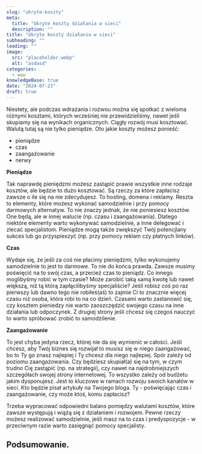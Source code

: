 ```yaml
---
slug: "ukryte-koszty"
meta:
  title: "Ukryte koszty działania w sieci"
  description: ""
title: "Ukryte koszty działania w sieci"
subheading: ""
leading: ""
image:
  src: "placeholder.webp"
  alt: "asdasd"
categories:
  - www
knowledgeBase: true
date: "2024-07-23"
draft: true
---
```


Niestety, ale podczas wdrażania i rozwou można się spotkać z wieloma różnymi kosztami, których wcześniej nie przewidzieliśmy, nawet jeśli skupiamy się na wynikach organicznych. Ciągły rozwój musi kosztować. Walutą tutaj są nie tylko pieniądze. Oto jakie koszty możesz ponieść:

- pieniądze
- czas
- zaangażowanie
- nerwy

**Pieniądze**

Tak naprawdę pieniędzmi możesz zastąpić prawie wszystkie inne rodzaje kosztów, ale będzie to dużo kosztować. Są rzeczy za które zapłacisz zawsze o ile się na nie zdecydujesz. To hosting, domena i reklamy. Reszta to elementy, które możesz wykonać samodzielnie i przy pomocy darmowych alternatyw. To nie znaczy jednak, że nie poniesiesz kosztów. One będą, ale w innej walucie (np. czasu i zaangażowania). Dlatego niektóre elementy warto wykonywać samodzielnie, a inne delegować i zlecać specjalistom. Pieniądze mogą także zwiększyć Twój potencjlany sukces lub go przyspieszyć (np. przy pomocy reklam czy płatnych linków).

**Czas**

Wydaje się, że jeśli za coś nie płacimy pieniędzmi, tylko wykonujemy samodzielnie to jest to darmowe. To nie do końca prawda. Zawsze musimy poświęcić na to swój czas, a przecież czas to pieniądz. Co innego moglibyśmy robić w tym czasie? Może zarobić taką samą kwotę lub nawet większą, niż tą którą zapłącilibyśmy specjaliście? Jeśli robisz coś po raz pierwszy lub dawno tego nie robiłeś(aś) to zajmie Ci to znacznie więcej czasu niż osoba, która robi to na co dzień. Czasami warto zastanowić się, czy kosztem pieniedzy nie warto zaoszczędzić swojego czasu na inne działania lub odpoczynek. Z drugiej strony jeśli chcesz się czegoś nauczyć to warto spróbować zrobić to samodzilenie.

**Zaangażowanie**

To jest chyba jedyna rzecz, której nie da się wymienić w całości. Jeśli chcesz, aby Twój biznes się rozwijał to musisz się w niego zaangażować, bo to Ty go znasz najlepiej i Ty chcesz dla niego najlepiej. Spór zależy od poziomu zaangażowania. Czy będziesz skupiał(a) się na tym, w czym trudno Cię zastąpić (np. na strategii), czy nawet na najdrobniejszych szczegółach swojej strony internetowej. To wszystko zależy od budżetu jakim dysponujesz. Jest to kluczowe w ramach rozwoju swoich kanałów w sieci. Kto będzie pisał artykuły na Twojego bloga. Ty - poświęcając czas i zaangażowanie, czy może ktoś, komu zapłacisz?

Trzeba wypracować odpowiedni balans pomiędzy walutami kosztów, które zawsze występują i wiążą się z działaniem i rozwojem. Pewne rzeczy możesz realizować samodzielnie, jeśli masz na to czas i predyspozycje - w przeciwnym razie warto zasięgnąć pomocy specjalisty.

## Podsumowanie.
